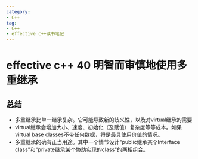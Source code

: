 ```yaml
---
category: 
- C++
tag:
- C++
- effective c++读书笔记
---
```


# effective c++ 40 明智而审慎地使用多重继承

## 总结
- 多重继承比单一继承复杂。它可能导致新的歧义性，以及对virtual继承的需要
- virtual继承会增加大小、速度、初始化（及赋值）复杂度等等成本。如果virtual base classes不带任何数据，将是最具使用价值的情况。
- 多重继承的确有正当用途。其中一个情节设计"public继承某个Interface class"和"private继承某个协助实现的class"的两相组合。

